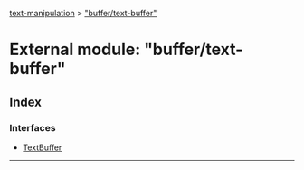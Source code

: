 [text-manipulation](../README.md) > ["buffer/text-buffer"](../modules/_buffer_text_buffer_.md)

# External module: "buffer/text-buffer"

## Index

### Interfaces

- [TextBuffer](../interfaces/_buffer_text_buffer_.textbuffer.md)

---
